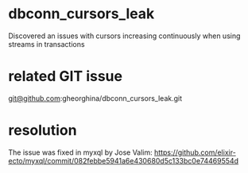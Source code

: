 # dbconn_cursors_leak
Discovered an issues with cursors increasing continuously when using streams in transactions

# related GIT issue
git@github.com:gheorghina/dbconn_cursors_leak.git 

# resolution
The issue was fixed in myxql by Jose Valim: https://github.com/elixir-ecto/myxql/commit/082febbe5941a6e430680d5c133bc0e74469554d 


